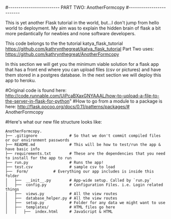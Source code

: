 #-------------------------
PART TWO: AnotherFormcopy
#-------------------------

This is yet another Flask tutorial in the world, but...I don't jump from hello world to deployment. My aim was to explain the hidden brain of flask a bit more pedantically for newbies and none software developers. 

This code belongs to the the tutorial katya_flask_tutorial https://github.com/kathrynthegreat/katya_flask_tutorial
Part Two uses: https://github.com/kathrynthegreat/AnotherFormcopy

In this section we will get you the minimum viable solution for a flask app that has a front end where you can upload files (csv or pictures) and have them stored in a postgres database. In the next section we will deploy this app to heroku. 

#Original code is found here: http://code.runnable.com/UiPcaBXaxGNYAAAL/how-to-upload-a-file-to-the-server-in-flask-for-python" 
#How to go from a module to a package is here: http://flask.pocoo.org/docs/0.11/patterns/packages/# AnotherFormcopy

#Here's what our new file structure looks like:

```
AnotherFormcopy.
├── .gitignore              # So that we don't commit compiled files or our environment passwords
├── README.md               # This will be how to test/run the app & have basic info
├── requirements.txt        # These are the dependencies that you need to install for the app to run
├── run.py  				# Runs the app!
├── test.csv                # sample csv to load
├──  Form/           # Everything our app includes is inside this folder
│   ├──  __init__.py        # App-wide setup. Called by `run.py`
│   ├──  config.py          # Configuration Files. i.e. Login related things
│   ├──  views.py           # All the view routes
│   ├──  database_helper.py # All the view routes
│   ├──  setup.py           # Folder for any data we might want to use
│   ├──  templates/         # HTML files go here
│   │   ├──  index.html     # JavaScript & HTML
```

